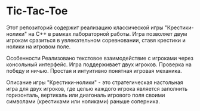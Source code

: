 # Tic-Tac-Toe
Этот репозиторий содержит реализацию классической игры "Крестики-нолики" на C++ в рамках лабораторной работы. Игра позволяет двум игрокам сразиться в увлекательном соревновании, ставя крестики и нолики на игровом поле.

Особенности
Реализовано текстовое взаимодействие с игроками через консольный интерфейс.
Игра поддерживает двух игроков.
Проверка на победу и ничью.
Простая и интуитивно понятная игровая механика.

Описание игры
"Крестики-нолики" - это стратегическая настольная игра для двух игроков, где целью каждого игрока является заполнить горизонталь, вертикаль или диагональ игрового поля своими символами (крестиками или ноликами) раньше соперника.
